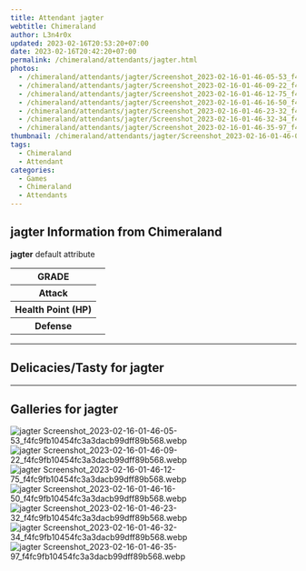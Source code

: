 ```yaml
---
title: Attendant jagter
webtitle: Chimeraland
author: L3n4r0x
updated: 2023-02-16T20:53:20+07:00
date: 2023-02-16T20:42:20+07:00
permalink: /chimeraland/attendants/jagter.html
photos:
  - /chimeraland/attendants/jagter/Screenshot_2023-02-16-01-46-05-53_f4fc9fb10454fc3a3dacb99dff89b568.webp
  - /chimeraland/attendants/jagter/Screenshot_2023-02-16-01-46-09-22_f4fc9fb10454fc3a3dacb99dff89b568.webp
  - /chimeraland/attendants/jagter/Screenshot_2023-02-16-01-46-12-75_f4fc9fb10454fc3a3dacb99dff89b568.webp
  - /chimeraland/attendants/jagter/Screenshot_2023-02-16-01-46-16-50_f4fc9fb10454fc3a3dacb99dff89b568.webp
  - /chimeraland/attendants/jagter/Screenshot_2023-02-16-01-46-23-32_f4fc9fb10454fc3a3dacb99dff89b568.webp
  - /chimeraland/attendants/jagter/Screenshot_2023-02-16-01-46-32-34_f4fc9fb10454fc3a3dacb99dff89b568.webp
  - /chimeraland/attendants/jagter/Screenshot_2023-02-16-01-46-35-97_f4fc9fb10454fc3a3dacb99dff89b568.webp
thumbnail: /chimeraland/attendants/jagter/Screenshot_2023-02-16-01-46-05-53_f4fc9fb10454fc3a3dacb99dff89b568.webp
tags:
  - Chimeraland
  - Attendant
categories:
  - Games
  - Chimeraland
  - Attendants
---
```


<section id="bootstrap-wrapper"><link rel="stylesheet" href="https://cdn.statically.io/gh/dimaslanjaka/Web-Manajemen/40ac3225/css/bootstrap-4.5-wrapper.css"/><h2>jagter Information from Chimeraland</h2><p><b>jagter</b> default attribute <table><tr><th>GRADE</th><td></td></tr><tr><th>Attack</th><td></td></tr><tr><th>Health Point (HP)</th><td></td></tr><tr><th>Defense</th><td></td></tr></table></p><hr/><h2>Delicacies/Tasty for jagter</h2><hr/><div id="gallery"><h2>Galleries for jagter</h2><div class="row"><div class="col-lg-6 col-12"><img src="/chimeraland/attendants/jagter/Screenshot_2023-02-16-01-46-05-53_f4fc9fb10454fc3a3dacb99dff89b568.webp" alt="jagter Screenshot_2023-02-16-01-46-05-53_f4fc9fb10454fc3a3dacb99dff89b568.webp"/></div><div class="col-lg-6 col-12"><img src="/chimeraland/attendants/jagter/Screenshot_2023-02-16-01-46-09-22_f4fc9fb10454fc3a3dacb99dff89b568.webp" alt="jagter Screenshot_2023-02-16-01-46-09-22_f4fc9fb10454fc3a3dacb99dff89b568.webp"/></div><div class="col-lg-6 col-12"><img src="/chimeraland/attendants/jagter/Screenshot_2023-02-16-01-46-12-75_f4fc9fb10454fc3a3dacb99dff89b568.webp" alt="jagter Screenshot_2023-02-16-01-46-12-75_f4fc9fb10454fc3a3dacb99dff89b568.webp"/></div><div class="col-lg-6 col-12"><img src="/chimeraland/attendants/jagter/Screenshot_2023-02-16-01-46-16-50_f4fc9fb10454fc3a3dacb99dff89b568.webp" alt="jagter Screenshot_2023-02-16-01-46-16-50_f4fc9fb10454fc3a3dacb99dff89b568.webp"/></div><div class="col-lg-6 col-12"><img src="/chimeraland/attendants/jagter/Screenshot_2023-02-16-01-46-23-32_f4fc9fb10454fc3a3dacb99dff89b568.webp" alt="jagter Screenshot_2023-02-16-01-46-23-32_f4fc9fb10454fc3a3dacb99dff89b568.webp"/></div><div class="col-lg-6 col-12"><img src="/chimeraland/attendants/jagter/Screenshot_2023-02-16-01-46-32-34_f4fc9fb10454fc3a3dacb99dff89b568.webp" alt="jagter Screenshot_2023-02-16-01-46-32-34_f4fc9fb10454fc3a3dacb99dff89b568.webp"/></div><div class="col-lg-6 col-12"><img src="/chimeraland/attendants/jagter/Screenshot_2023-02-16-01-46-35-97_f4fc9fb10454fc3a3dacb99dff89b568.webp" alt="jagter Screenshot_2023-02-16-01-46-35-97_f4fc9fb10454fc3a3dacb99dff89b568.webp"/></div></div></div></section>